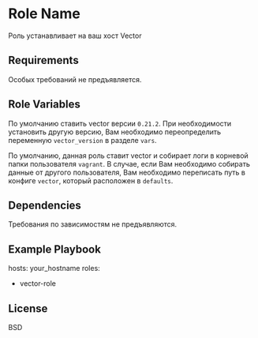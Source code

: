 Role Name
=========

Роль устанавливает на ваш хост Vector

Requirements
------------

Особых требований не предъявляется.

Role Variables
--------------

По умолчанию ставить vector версии ```0.21.2```. При необходимости установить другую версию, Вам необходимо переопределить переменную ```vector_version``` в разделе `vars`.

По умолчанию, данная роль ставит vector и собирает логи в корневой папки пользователя `vagrant`. В случае, если Вам необходимо собирать данные от другого пользователя, Вам необходимо переписать путь в конфиге ```vector```, который расположен в `defaults`.


Dependencies
------------

Требования по зависимостям не предъявляются.

Example Playbook
----------------

hosts: your_hostname
 roles: 
   - vector-role

License
-------
BSD